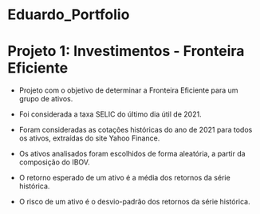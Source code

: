 # Eduardo_Portfolio

# Projeto 1: Investimentos - Fronteira Eficiente

* Projeto com o objetivo de determinar a Fronteira Eficiente para um grupo de ativos.

* Foi considerada a taxa SELIC do último dia útil de 2021.

* Foram consideradas as cotações históricas do ano de 2021 para todos os ativos, extraídas do site Yahoo Finance.

* Os ativos analisados foram escolhidos de forma aleatória, a partir da composição do IBOV.

* O retorno esperado de um ativo é a média dos retornos da série histórica.

* O risco de um ativo é o desvio-padrão dos retornos da série histórica.
